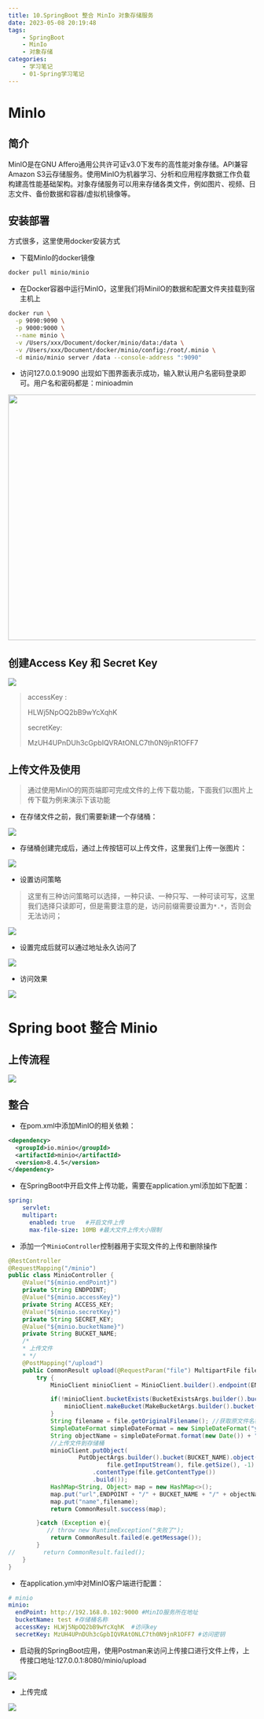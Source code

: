 ```yaml
---
title: 10.SpringBoot 整合 MinIo 对象存储服务
date: 2023-05-08 20:19:48
tags: 
    - SpringBoot
    - MinIo
    - 对象存储
categories:
    - 学习笔记
    - 01-Spring学习笔记
---
```

# MinIo

## 简介

MinIO是在GNU Affero通用公共许可证v3.0下发布的高性能对象存储。API兼容Amazon S3云存储服务。使用MinIO为机器学习、分析和应用程序数据工作负载构建高性能基础架构。对象存储服务可以用来存储各类文件，例如图片、视频、日志文件、备份数据和容器/虚拟机镜像等。

## 安装部署

方式很多，这里使用docker安装方式

- 下载MinIo的docker镜像

```sh
docker pull minio/minio
```

- 在Docker容器中运行MinIO，这里我们将MiniIO的数据和配置文件夹挂载到宿主机上

```sh
docker run \
  -p 9090:9090 \
  -p 9000:9000 \
  --name minio \
  -v /Users/xxx/Document/docker/minio/data:/data \
  -v /Users/xxx/Document/docker/minio/config:/root/.minio \
  -d minio/minio server /data --console-address ":9090"
```

- 访问127.0.0.1:9090 出现如下图界面表示成功，输入默认用户名密码登录即可。用户名和密码都是：minioadmin

<img src="https://cdn.staticaly.com/gh/hfshaobing/picx-images-hosting@master/20230814/MinIo登录界面.33nbf8hm7vs0.webp" style="width:800px;height:500px;" />



## 创建Access Key 和 Secret Key

![](https://cdn.staticaly.com/gh/hfshaobing/picx-images-hosting@master/20230814/创建AccessKey.gby10m3do7s.webp)

> accessKey :
>
> HLWj5NpOQ2bB9wYcXqhK 
>
>  secretKey:
>
> MzUH4UPnDUh3cGpbIQVRAtONLC7th0N9jnR1OFF7

## 上传文件及使用

> 通过使用MinIO的网页端即可完成文件的上传下载功能，下面我们以图片上传下载为例来演示下该功能

- 在存储文件之前，我们需要新建一个存储桶：

![](https://cdn.staticaly.com/gh/hfshaobing/picx-images-hosting@master/20230814/创建存储桶.3j38tmf47um0.webp)

- 存储桶创建完成后，通过上传按钮可以上传文件，这里我们上传一张图片：

![](https://cdn.staticaly.com/gh/hfshaobing/picx-images-hosting@master/20230814/上传图片示例.32pci0dakus0.webp)

- 设置访问策略

> 这里有三种访问策略可以选择，一种只读、一种只写、一种可读可写，这里我们选择只读即可，但是需要注意的是，访问前缀需要设置为`*.*`，否则会无法访问；

![](https://cdn.staticaly.com/gh/hfshaobing/picx-images-hosting@master/20230814/设置访问策略.3i20xae4xby0.webp)

- 设置完成后就可以通过地址永久访问了

![](https://cdn.staticaly.com/gh/hfshaobing/picx-images-hosting@master/20230814/图片访问地址.12255oszd0io.webp)

- 访问效果

![](https://cdn.staticaly.com/gh/hfshaobing/picx-images-hosting@master/20230814/访问效果.5k6087yp1m40.webp)

# Spring boot 整合 Minio

## 上传流程

![](https://cdn.staticaly.com/gh/hfshaobing/picx-images-hosting@master/20230814/上传流程.4o3wr1b5kba0.webp)



## 整合

- 在pom.xml中添加MinIO的相关依赖：

```xml
<dependency>
  <groupId>io.minio</groupId>
  <artifactId>minio</artifactId>
  <version>8.4.5</version>
</dependency>
```

- 在SpringBoot中开启文件上传功能，需要在application.yml添加如下配置：

```yaml
spring:
	servlet:
    multipart:
      enabled: true   #开启文件上传
      max-file-size: 10MB #最大文件上传大小限制
```

- 添加一个`MinioController`控制器用于实现文件的上传和删除操作

```java
@RestController
@RequestMapping("/minio")
public class MinioController {
    @Value("${minio.endPoint}")
    private String ENDPOINT;
    @Value("${minio.accessKey}")
    private String ACCESS_KEY;
    @Value("${minio.secretKey}")
    private String SECRET_KEY;
    @Value("${minio.bucketName}")
    private String BUCKET_NAME;
    /*
    * 上传文件
    * */
    @PostMapping("/upload")
    public CommonResult upload(@RequestParam("file") MultipartFile file){
        try {
            MinioClient minioClient = MinioClient.builder().endpoint(ENDPOINT).credentials(ACCESS_KEY, SECRET_KEY).build();

            if(!minioClient.bucketExists(BucketExistsArgs.builder().bucket(BUCKET_NAME).build())){
                minioClient.makeBucket(MakeBucketArgs.builder().bucket(BUCKET_NAME).build());
            }
            String filename = file.getOriginalFilename(); //获取原文件名称
            SimpleDateFormat simpleDateFormat = new SimpleDateFormat("yyyyMMdd"); //初始化一个当前的年月日字符串
            String objectName = simpleDateFormat.format(new Date()) + "/" + filename; //创建存储对象名称
            //上传文件到存储桶
            minioClient.putObject(
                    PutObjectArgs.builder().bucket(BUCKET_NAME).object(objectName).stream(
                            file.getInputStream(), file.getSize(), -1)
                        .contentType(file.getContentType())
                        .build());
            HashMap<String, Object> map = new HashMap<>();
            map.put("url",ENDPOINT + "/" + BUCKET_NAME + "/" + objectName);
            map.put("name",filename);
            return CommonResult.success(map);

        }catch (Exception e){
           // throw new RuntimeException("失败了");
            return CommonResult.failed(e.getMessage());
        }
//        return CommonResult.failed();
    }
}
```

- 在application.yml中对MinIO客户端进行配置：

```yaml
# minio
minio:
  endPoint: http://192.168.0.102:9000 #MinIO服务所在地址
  bucketName: test #存储桶名称
  accessKey: HLWj5NpOQ2bB9wYcXqhK  #访问key
  secretKey: MzUH4UPnDUh3cGpbIQVRAtONLC7th0N9jnR1OFF7 #访问密钥
```

- 启动我的SpringBoot应用，使用Postman来访问上传接口进行文件上传，上传接口地址:127.0.0.1:8080/minio/upload

![](https://cdn.staticaly.com/gh/hfshaobing/picx-images-hosting@master/20230814/postman调试上传.6w2i6d848z00.webp)

- 上传完成

![](https://cdn.staticaly.com/gh/hfshaobing/picx-images-hosting@master/20230814/上传完成.36g8qthf27s0.webp)